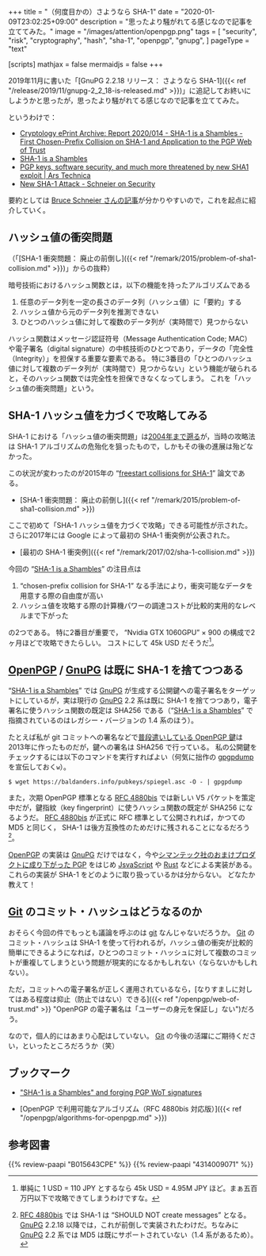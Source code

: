 +++
title = "（何度目かの）さようなら SHA-1"
date =  "2020-01-09T23:02:25+09:00"
description = "思ったより騒がれてる感じなので記事を立ててみた。"
image = "/images/attention/openpgp.png"
tags = [
  "security",
  "risk",
  "cryptography",
  "hash",
  "sha-1",
  "openpgp",
  "gnupg",
]
pageType = "text"

[scripts]
  mathjax = false
  mermaidjs = false
+++

2019年11月に書いた「[GnuPG 2.2.18 リリース： さようなら SHA-1]({{< ref "/release/2019/11/gnupg-2_2_18-is-released.md" >}})」に追記してお終いにしようかと思ったが，思ったより騒がれてる感じなので記事を立ててみた。

というわけで：

- [Cryptology ePrint Archive: Report 2020/014 - SHA-1 is a Shambles - First Chosen-Prefix Collision on SHA-1 and Application to the PGP Web of Trust](https://eprint.iacr.org/2020/014)
- [SHA-1 is a Shambles](https://sha-mbles.github.io/)
- [PGP keys, software security, and much more threatened by new SHA1 exploit | Ars Technica](https://arstechnica.com/information-technology/2020/01/pgp-keys-software-security-and-much-more-threatened-by-new-sha1-exploit/)
- [New SHA-1 Attack - Schneier on Security](https://www.schneier.com/blog/archives/2020/01/new_sha-1_attac.html)

要約としては [Bruce Schneier さんの記事](https://www.schneier.com/blog/archives/2020/01/new_sha-1_attac.html "New SHA-1 Attack - Schneier on Security")が分かりやすいので，これを起点に紹介していく。

## ハッシュ値の衝突問題

（「[SHA-1 衝突問題： 廃止の前倒し]({{< ref "/remark/2015/problem-of-sha1-collision.md" >}})」からの抜粋）

暗号技術におけるハッシュ関数とは，以下の機能を持ったアルゴリズムである

1. 任意のデータ列を一定の長さのデータ列（ハッシュ値）に「要約」する
1. ハッシュ値から元のデータ列を推測できない
1. ひとつのハッシュ値に対して複数のデータ列が（実時間で）見つからない

ハッシュ関数はメッセージ認証符号（Message Authentication Code; MAC）や電子署名（digital signature）の中核技術のひとつであり，データの「完全性（Integrity）」を担保する重要な要素である。
特に3番目の「ひとつのハッシュ値に対して複数のデータ列が（実時間で）見つからない」という機能が破られると，そのハッシュ関数では完全性を担保できなくなってしまう。
これを「ハッシュ値の衝突問題」という。

## SHA-1 ハッシュ値を力づくで攻略してみる

SHA-1 における「ハッシュ値の衝突問題」は[2004年まで遡る](https://baldanders.info/blog/000048/)が，当時の攻略法は SHA-1 アルゴリズムの危殆化を狙ったもので，しかもその後の進展は殆どなかった。

この状況が変わったのが2015年の “[freestart collisions for SHA-1](https://sites.google.com/site/itstheshappening/)” 論文である。

- [SHA-1 衝突問題： 廃止の前倒し]({{< ref "/remark/2015/problem-of-sha1-collision.md" >}})

ここで初めて「SHA-1 ハッシュ値を力づくで攻略」できる可能性が示された。
さらに2017年には Google によって最初の SHA-1 衝突例が公表された。

- [最初の SHA-1 衝突例]({{< ref "/remark/2017/02/sha-1-collision.md" >}})

今回の “[SHA-1 is a Shambles](https://sha-mbles.github.io/)” の注目点は

1. “chosen-prefix collision for SHA-1” なる手法により，衝突可能なデータを用意する際の自由度が高い
2. ハッシュ値を攻略する際の計算機パワーの調達コストが比較的実用的なレベルまで下がった

の2つである。
特に2番目が重要で， “Nvidia GTX 1060GPU” × 900 の構成で2ヶ月ほどで攻略できたらしい。
コストにして 45k USD だそうだ[^cost1]。

[^cost1]: 単純に 1 USD = 110 JPY とするなら 45k USD = 4.95M JPY ほど。まぁ五百万円以下で攻略できてしまうわけですな。

## [OpenPGP] / [GnuPG] は既に SHA-1 を捨てつつある

“[SHA-1 is a Shambles](https://sha-mbles.github.io/)” では [GnuPG] が生成する公開鍵への電子署名をターゲットにしているが，実は現行の [GnuPG] 2.2 系は既に SHA-1 を捨てつつあり，電子署名に使うハッシュ関数の既定は SHA256 である（“[SHA-1 is a Shambles](https://sha-mbles.github.io/)” で指摘されているのはレガシー・バージョンの 1.4 系のほう）。

たとえば私が git コミットへの署名などで[普段遣いしている OpenPGP 鍵](https://baldanders.info/pubkeys/)は2013年に作ったものだが，鍵への署名は SHA256 で行っている。
私の公開鍵をチェックするには以下のコマンドを実行すればよい（何気に拙作の [gpgpdump] を宣伝しておく`w`）。

```text
$ wget https://baldanders.info/pubkeys/spiegel.asc -O - | gpgpdump
```

また，次期 OpenPGP 標準となる [RFC 4880bis] では新しい V5 パケットを策定中だが，鍵指紋（key fingerprint）に使うハッシュ関数の既定が SHA256 になるようだ。
[RFC 4880bis] が正式に RFC 標準として公開されれば，かつての MD5 と同じく， SHA-1 は後方互換性のためだけに残されることになるだろう[^md5a]。

[^md5a]: [RFC 4880bis] では SHA-1 は “SHOULD NOT create messages” となる。[GnuPG] 2.2.18 以降では，これが前倒しで実装されたわけだ。ちなみに [GnuPG] 2.2 系では MD5 は既にサポートされていない（1.4 系があるため）。

[OpenPGP] の実装は [GnuPG] だけではなく，今や[シマンテック社のおまけプロダクトに成り下がった PGP](https://www.symantec.com/products/encryption) をはじめ [JsvaScript](http://openpgpjs.org/ "OpenPGP.js | OpenPGP JavaScript Implementation") や [Rust](https://sequoia-pgp.org/ "Sequoia-PGP") などによる実装がある。
これらの実装が SHA-1 をどのように取り扱っているかは分からない。
どなたか教えて！

## [Git] のコミット・ハッシュはどうなるのか

おそらく今回の件でもっとも議論を呼ぶのは [git] なんじゃないだろうか。
[Git] のコミット・ハッシュは SHA-1 を使って行われるが，ハッシュ値の衝突が比較的簡単にできるようになれば，ひとつのコミット・ハッシュに対して複数のコミットが重複してしまうという問題が現実的になるかもしれない（ならないかもしれない）。

ただ，コミットへの電子署名が正しく運用されているなら，[なりすましに対してはある程度は抑止（防止ではない）できる]({{< ref "/openpgp/web-of-trust.md" >}} "OpenPGP の電子署名は「ユーザーの身元を保証し」ない")だろう。

なので，個人的にはあまり心配はしていない。
[Git] の今後の活躍にご期待ください，といったところだろうか（笑）

## ブックマーク

- ["SHA-1 is a Shambles" and forging PGP WoT signatures](https://mailarchive.ietf.org/arch/msg/openpgp/h-6vCMDFFKhVXpXLC6gAt9tK7r8)

- [OpenPGP で利用可能なアルゴリズム（RFC 4880bis 対応版）]({{< ref "/openpgp/algorithms-for-openpgp.md" >}})

[OpenPGP]: https://www.openpgp.org/
[GnuPG]: https://gnupg.org/ "The GNU Privacy Guard"
[gpgpdump]: https://github.com/spiegel-im-spiegel/gpgpdump "spiegel-im-spiegel/gpgpdump: OpenPGP packet visualizer"
[RFC 4880bis]: https://datatracker.ietf.org/doc/draft-ietf-openpgp-rfc4880bis/ "draft-ietf-openpgp-rfc4880bis - OpenPGP Message Format"
[git]: https://git-scm.com/
[Git]: https://git-scm.com/

## 参考図書

{{% review-paapi "B015643CPE" %}} <!-- 暗号技術入門 第3版 -->
{{% review-paapi "4314009071" %}} <!-- 暗号化 プライバシーを救った反乱者たち -->
